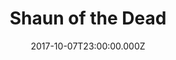 ---
title: "Shaun of the Dead"
year: 2004
date: 2017-10-07T23:00:00.000Z
permalink: /almanac/movies/2017-10-08-shaun-of-the-dead/index.html
rating: 3
tmdbid: 747
---